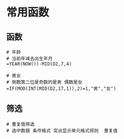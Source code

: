 # 常用函数

## 函数

```shell
# 年龄
# 当前年减去出生年月
=YEAR(NOW())-MID(D2,7,4)

# 男女
# 倒数第二位是奇数的是男 偶数是女
=IF(MOD(INT(MID(D2,17,1)),2)=1,"男","女")
```

## 筛选

```shell
# 重复值筛选
# 选中数据 条件格式 突出显示单元格式规则  重复值
```

